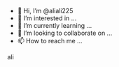 - 👋 Hi, I’m @aliali225
- 👀 I’m interested in ...
- 🌱 I’m currently learning ...
- 💞️ I’m looking to collaborate on ...
- 📫 How to reach me ...

<!---
aliali225/aliali225 is a ✨ special ✨ repository because its `README.md` (this file) appears on your GitHub profile.
You can click the Preview link to take a look at your changes.
--->ali
